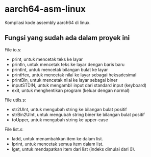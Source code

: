 # aarch64-asm-linux

Kompilasi kode assembly aarch64 di linux.

## Fungsi yang sudah ada dalam proyek ini

File io.s:
- print, untuk mencetak teks ke layar
- println, untuk mencetak teks ke layar dengan baris baru
- printInt, untuk mencetak bilangan bulat ke layar
- printHex, untuk mencetak nilai ke layar sebagai heksadesimal
- printBin, untuk mencetak nilai ke layar sebagai biner
- inputSTDIN, untuk mengambil input dari standard input (keyboard)
- exit, untuk menghentikan program (keluar dengan normal)

File utils.s:
- str2UInt, untuk mengubah string ke bilangan bulat positif
- strBin2UInt, untuk mengubah string biner ke bilangan bulat positif
- toUpper, untuk mengubah string ke upper-case

File list.s:
- ladd, untuk menambahkan item ke dalam list.
- lprint, untuk mencetak semua item dalam list.
- lget, untuk mendapatkan item dari list (indeks dimulai dari 0).

